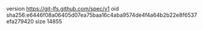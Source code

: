 version https://git-lfs.github.com/spec/v1
oid sha256:e6446f08a06405d07ea75baa16c4aba9574de4f4a64b2b22e8f6537efa279420
size 14855
